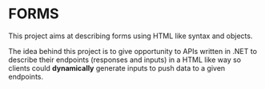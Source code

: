 # FORMS


This project aims at describing forms using HTML like syntax and objects.

The idea behind this project is to give opportunity to APIs written in .NET to describe their endpoints (responses and inputs) in a HTML like way 
so clients could **dynamically** generate inputs to push data to a given endpoints. 